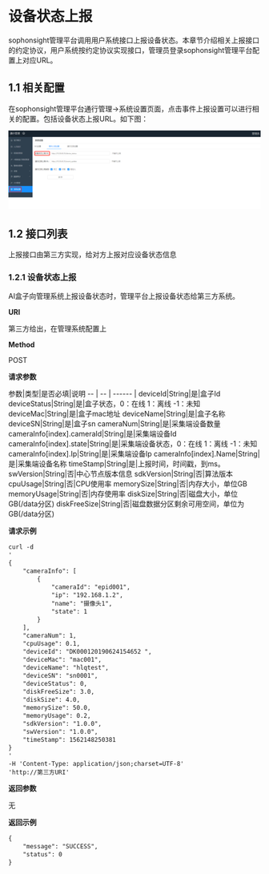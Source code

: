 # 设备状态上报 #

sophonsight管理平台调用用户系统接口上报设备状态。本章节介绍相关上报接口的约定协议，用户系统按约定协议实现接口，管理员登录sophonsight管理平台配置上对应URL。

## 1.1 相关配置 ##

在sophonsight管理平台通行管理->系统设置页面，点击事件上报设置可以进行相关的配置。包括设备状态上报URL。如下图：

![](../../../../../../imgs/shebei-she-bei-shang-bao.png)

## 1.2 接口列表 ##

上报接口由第三方实现，给对方上报对应设备状态信息

### 1.2.1 设备状态上报 ###

AI盒子向管理系统上报设备状态时，管理平台上报设备状态给第三方系统。

**URI**

第三方给出，在管理系统配置上

**Method**

POST

**请求参数**

参数|类型|是否必填|说明
--  | -- | ------ |
deviceId|String|是|盒子Id
deviceStatus|String|是|盒子状态，0：在线 1：离线 -1：未知
deviceMac|String|是|盒子mac地址
deviceName|String|是|盒子名称
deviceSN|String|是|盒子sn
cameraNum|String|是|采集端设备数量
cameraInfo[index].cameraId|String|是|采集端设备Id
cameraInfo[index].state|String|是|采集端设备状态，0：在线 1：离线 -1：未知
cameraInfo[index].Ip|String|是|采集端设备Ip
cameraInfo[index].Name|String|是|采集端设备名称
timeStamp|String|是|上报时间，时间戳，到ms。
swVersion|String|否|中心节点版本信息
sdkVersion|String|否|算法版本
cpuUsage|String|否|CPU使用率
memorySize|String|否|内存大小，单位GB
memoryUsage|String|否|内存使用率
diskSize|String|否|磁盘大小，单位GB(/data分区)
diskFreeSize|String|否|磁盘数据分区剩余可用空间，单位为GB(/data分区)

**请求示例**

    curl -d 
    '
    {
  		"cameraInfo": [
    		{
      			"cameraId": "epid001",
      			"ip": "192.168.1.2",
      			"name": "摄像头1",
      			"state": 1
    		}
  		],
  		"cameraNum": 1,
  		"cpuUsage": 0.1,
  		"deviceId": "DK000120190624154652 ",
  		"deviceMac": "mac001",
  		"deviceName": "hlqtest",
  		"deviceSN": "sn0001",
  		"deviceStatus": 0,
  		"diskFreeSize": 3.0,
  		"diskSize": 4.0,
  		"memorySize": 50.0,
  		"memoryUsage": 0.2,
  		"sdkVersion": "1.0.0",
  		"swVersion": "1.0.0",
  		"timeStamp": 1562148250381
	}
    '
    -H 'Content-Type: application/json;charset=UTF-8'
    'http://第三方URI'

**返回参数**

无

**返回示例**

    {     
    	"message": "SUCCESS",
    	"status": 0
    }
